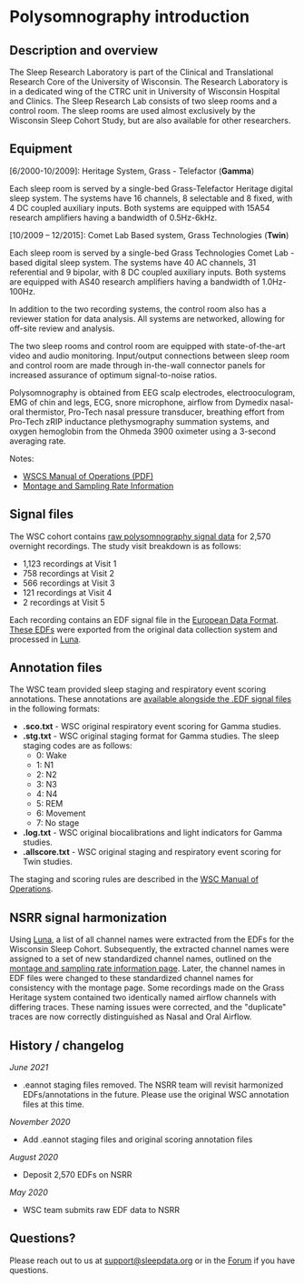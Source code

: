 # Polysomnography introduction

## Description and overview

The Sleep Research Laboratory is part of the Clinical and Translational Research Core of the University of Wisconsin.  The Research Laboratory is in a dedicated wing of the CTRC unit in University of Wisconsin Hospital and Clinics. The Sleep Research Lab consists of two sleep rooms and a control room. The sleep rooms are used almost exclusively by the Wisconsin Sleep Cohort Study, but are also available for other researchers.

## Equipment

[6/2000-10/2009]: Heritage System, Grass - Telefactor (**Gamma**)

Each sleep room is served by a single-bed Grass-Telefactor Heritage digital sleep system. The systems have 16 channels, 8 selectable and 8 fixed, with 4 DC coupled auxiliary inputs.  Both systems are equipped with 15A54 research amplifiers having a bandwidth of 0.5Hz-6kHz.

[10/2009 – 12/2015]: Comet Lab Based system, Grass Technologies (**Twin**)

Each sleep room is served by a single-bed Grass Technologies Comet Lab - based digital sleep system. The systems have 40 AC channels, 31 referential and 9 bipolar, with 8 DC coupled auxiliary inputs.  Both systems are equipped with AS40 research amplifiers having a bandwidth of 1.0Hz-100Hz.

In addition to the two recording systems, the control room also has a reviewer station for data analysis.  All systems are networked, allowing for off-site review and analysis.

The two sleep rooms and control room are equipped with state-of-the-art video and audio monitoring. Input/output connections between sleep room and control room are made through in-the-wall connector panels for increased assurance of optimum signal-to-noise ratios.

Polysomnography is obtained from EEG scalp electrodes, electrooculogram, EMG of chin and legs, ECG, snore microphone, airflow from Dymedix nasal-oral thermistor, Pro-Tech nasal pressure transducer, breathing effort from Pro-Tech zRIP inductance plethysmography summation systems, and oxygen hemoglobin from the Ohmeda 3900 oximeter using a 3-second averaging rate.

Notes:
- [WSCS Manual of Operations (PDF)](:files_path:/documentation/WSCS_Manual_of_Operations.pdf)
- [Montage and Sampling Rate Information](:pages_path:/montage-and-sampling-rate-information.md)

## Signal files

The WSC cohort contains [raw polysomnography signal data](:files_path:/polysomnography) for 2,570 overnight recordings. The study visit breakdown is as follows:

- 1,123 recordings at Visit 1
- 758 recordings at Visit 2
- 566 recordings at Visit 3
- 121 recordings at Visit 4
- 2 recordings at Visit 5

Each recording contains an EDF signal file in the [European Data Format](http://www.edfplus.info/). [These EDFs](:files_path:/polysomnography) were exported from the original data collection system and processed in [Luna](http://zzz.bwh.harvard.edu/luna/).

## Annotation files

The WSC team provided sleep staging and respiratory event scoring annotations. These annotations are [available alongside the .EDF signal files](:files_path:/polysomnography) in the following formats:

- **.sco.txt** - WSC original respiratory event scoring for Gamma studies.
- **.stg.txt** - WSC original staging format for Gamma studies. The sleep staging codes are as follows:
  - 0: Wake
  - 1: N1
  - 2: N2
  - 3: N3
  - 4: N4
  - 5: REM
  - 6: Movement
  - 7: No stage
- **.log.txt** - WSC original biocalibrations and light indicators for Gamma studies.
- **.allscore.txt** - WSC original staging and respiratory event scoring for Twin studies.

The staging and scoring rules are described in the [WSC Manual of Operations](:files_path:/documentation/WSCS_Manual_of_Operations.pdf).

## NSRR signal harmonization

Using [Luna](http://zzz.bwh.harvard.edu/luna/), a list of all channel names were extracted from the EDFs for the Wisconsin Sleep Cohort. Subsequently, the extracted channel names were assigned to a set of new standardized channel names, outlined on the [montage and sampling rate information page](:pages_path:/montage-and-sampling-rate-information.md). Later, the channel names in EDF files were changed to these standardized channel names for consistency with the montage page. Some recordings made on the Grass Heritage system contained two identically named airflow channels with differing traces. These naming issues were corrected, and the "duplicate" traces are now correctly distinguished as Nasal and Oral Airflow.

## History / changelog

*June 2021*
- .eannot staging files removed. The NSRR team will revisit harmonized EDFs/annotations in the future. Please use the original WSC annotation files at this time.

*November 2020*
- Add .eannot staging files and original scoring annotation files

*August 2020*
- Deposit 2,570 EDFs on NSRR

*May 2020*
- WSC team submits raw EDF data to NSRR

## Questions?

Please reach out to us at support@sleepdata.org or in the [Forum](https://sleepdata.org/forum) if you have questions.

